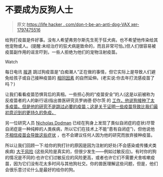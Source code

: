 # 不要成为反狗人士

> 原文:[https://life hacker . com/don-t-be-an-anti-dog-VAX xer-1797475516](https://lifehacker.com/don-t-be-an-anti-dog-vaxxer-1797475516)

给狗打疫苗是件好事。没有人希望弗劳尔斯先生死于狂犬病，也不希望他传染给其他宠物或人。(提醒:未经治疗的狂犬病是致命的，而且非常可怕。)但人们很容易被疫苗副作用的谣言吓到，一些人拒绝为他们的宠物注射疫苗。

Watch

每日电讯 [报道](http://www.dailywire.com/news/19240/idiot-hipsters-think-vaccines-are-making-their-hank-berrien) 跳过狗疫苗是“白痴潮人”正在做的事情，但它实际上是导致人们避免给孩子或自己接种疫苗的 [相同因素](https://lifehacker.com/you-can-convince-people-to-vaccinate-but-not-just-by-1734727861) 的自然延伸。(老实说:你去年打流感疫苗了吗？)

让我们看看疫苗恐惧背后的真相。一些担心狗的“疫苗安全”的人(这是以前被称为反疫苗者的人的新行话)指出兽医研究员罗纳德·舒尔茨 的 [工作，他说狗接种了太多疫苗。但是他的研究不是跳过必要的疫苗；这是关于证明一些疫苗导致比我们最初意识到的更持久的免疫。](http://news.wisc.edu/schultz-dog-vaccines-may-not-be-necessary/)

另一位研究人员 [Nicholas Dodman](http://vetprofiles.tufts.edu/faculty/nicholas-h-dodman#tab-education) 已经在狗身上发现了类似自闭症的症状(尽管自闭症是一种纯粹的人类疾病，所以它们在技术上不能“患有自闭症”)，但他说他 [不相信疫苗会导致这些症状](http://skeptvet.com/Blog/2017/04/do-vaccines-cause-autism-in-dogs/) ，也不会建议任何人因为他的研究而放弃接种疫苗。

所以让我们回顾一下:给你的狗打针的原因是因为注射的好处(不会感染或传播犬类疾病) [大于风险](https://www.avma.org/KB/Resources/FAQs/Pages/Vaccination-FAQs.aspx) (这些风险是真实的，但很少发生——例如过敏反应)。有时你的狗的情况是不同的:也许它们过敏反应的风险更高，或者也许它们不需要犬舍咳嗽疫苗，因为它们没有花太多时间与其他狗社交。你的兽医理解这些问题，但是，他们会很乐意讨论什么是最好的给你的狗。